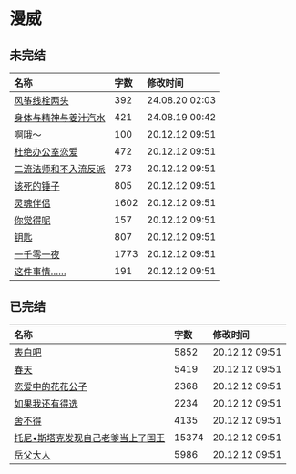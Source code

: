 # 漫威

## 未完结

|名称|字数|修改时间|
|:-|:-|:-|
|[风筝线栓两头](风筝线栓两头.md)|392|24.08.20 02:03|
|[身体与精神与姜汁汽水](身体与精神与姜汁汽水.md)|421|24.08.19 00:42|
|[啊哦～](啊哦.md)|100|20.12.12 09:51|
|[杜绝办公室恋爱](杜绝办公室恋爱.md)|472|20.12.12 09:51|
|[二流法师和不入流反派](二流法师和不入流反派.md)|273|20.12.12 09:51|
|[该死的锤子](该死的锤子.md)|805|20.12.12 09:51|
|[灵魂伴侣](灵魂伴侣.md)|1602|20.12.12 09:51|
|[你觉得呢](你觉得呢.md)|157|20.12.12 09:51|
|[钥匙](钥匙.md)|807|20.12.12 09:51|
|[一千零一夜](一千零一夜.md)|1773|20.12.12 09:51|
|[这件事情……](这件事情.md)|191|20.12.12 09:51|

## 已完结

|名称|字数|修改时间|
|:-|:-|:-|
|[表白吧](表白吧.md)|5852|20.12.12 09:51|
|[春天](春天.md)|5419|20.12.12 09:51|
|[恋爱中的花花公子](恋爱中的花花公子1.md)|2368|20.12.12 09:51|
|[如果我还有得选](如果我还有得选.md)|2234|20.12.12 09:51|
|[舍不得](舍不得.md)|4135|20.12.12 09:51|
|[托尼•斯塔克发现自己老爹当上了国王](托尼·斯塔克发现自己老爹当上了国王.md)|15374|20.12.12 09:51|
|[岳父大人](岳父大人.md)|5986|20.12.12 09:51|
